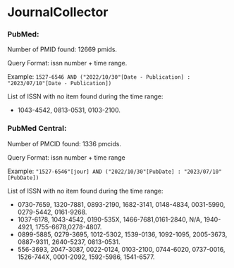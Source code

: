 # JournalCollector

### PubMed: 

Number of PMID found: 12669 pmids.

Query Format: issn number + time range.

Example: `1527-6546 AND ("2022/10/30"[Date - Publication] : "2023/07/10"[Date - Publication]) `

List of ISSN with no item found during the time range: 
- 1043-4542, 0813-0531, 0103-2100.

### PubMed Central:

Number of PMCID found: 1336 pmcids.

Query Format: issn number + time range 

Example: `"1527-6546"[jour] AND ("2022/10/30"[PubDate] : "2023/07/10"[PubDate])`

List of ISSN with no item found during the time range: 
- 0730-7659, 1320-7881, 0893-2190, 1682-3141, 0148-4834, 0031-5990, 0279-5442, 0161-9268. 
- 1037-6178, 1043-4542, 0190-535X, 1466-7681,0161-2840, N/A, 1940-4921, 1755-6678,0278-4807.
- 0899-5885, 0279-3695, 1012-5302, 1539-0136, 1092-1095, 2005-3673, 0887-9311, 2640-5237, 0813-0531. 
- 556-3693, 2047-3087, 0022-0124, 0103-2100, 0744-6020, 0737-0016, 1526-744X, 0001-2092, 1592-5986, 1541-6577.
